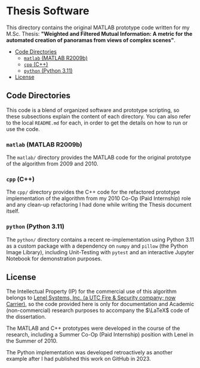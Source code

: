# Thesis Software

This directory contains the original MATLAB prototype code written for my M.Sc. Thesis: __"Weighted and Filtered Mutual Information: A metric for the automated creation of panoramas from views of complex scenes"__.

<!-- MarkdownTOC -->

- [Code Directories](#code-directories)
    - [`matlab` \(MATLAB R2009b\)](#matlab-matlab-r2009b)
    - [`cpp` \(C++\)](#cpp-c)
    - [`python` \(Python 3.11\)](#python-python-311)
- [License](#license)

<!-- /MarkdownTOC -->

<a id="code-directories"></a>
## Code Directories

This code is a blend of organized software and prototype scripting, so these subsections explain the content of each directory. You can also refer to the local `README.md` for each, in order to get the details on how to run or use the code.

<a id="matlab-matlab-r2009b"></a>
### `matlab` (MATLAB R2009b)

The `matlab/` directory provides the MATLAB code for the original prototype of the algorithm from 2009 and 2010.

<a id="cpp-c"></a>
### `cpp` (C++)

The `cpp/` directory provides the C++ code for the refactored prototype implementation of the algorithm from my 2010 Co-Op (Paid Internship) role and any clean-up refactoring I had done while writing the Thesis document itself.

<a id="python-python-311"></a>
### `python` (Python 3.11)

The `python/` directory contains a recent re-implementation using Python 3.11 as a custom package with a dependency on `numpy` and `pillow` (the Python Image Library), including Unit-Testing with `pytest` and an interactive Jupyter Notebook for demonstration purposes.

<a id="license"></a>
## License

The Intellectual Property (IP) for the commercial use of this algorithm belongs to [Lenel Systems, Inc. (a UTC Fire & Security company; now Carrier)](https://www.lenels2.com/en/us/), so the code provided here is only for documentation and Academic (non-commercial) research purposes to accompany the $\LaTeX$ code of the dissertation.

The MATLAB and C++ prototypes were developed in the course of the research, including a Summer Co-Op (Paid Internship) position with Lenel in the Summer of 2010.

The Python implementation was developed retroactively as another example after I had published this work on GitHub in 2023.
